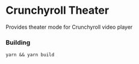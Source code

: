 # Crunchyroll Theater

Provides theater mode for Crunchyroll video player

### Building
```
yarn && yarn build
```